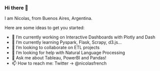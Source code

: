 ### Hi there 👋
I am Nicolas, from Buenos Aires, Argentina.

Here are some ideas to get you started:

- 🔭 I’m currently working on Interactive Dashboards with Plotly and Dash
- 🌱 I’m currently learning Pyspark, Flask, Scrapy, d3.js... 
- 👯 I’m looking to collaborate on ETL projects 
- 🤔 I’m looking for help with Natural Language Processing
- 💬 Ask me about Tableau, PowerBI and Pandas!
- 📫 How to reach me: Twitter -> @nicolasfrench

<!--
**nicolasfrench/nicolasfrench** is a ✨ _special_ ✨ repository because its `README.md` (this file) appears on your GitHub profile.


-->
